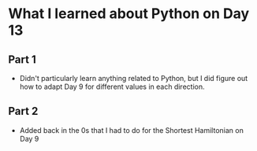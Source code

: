 # What I learned about Python on Day 13

## Part 1
- Didn't particularly learn anything related to Python, but I did figure out how to adapt Day 9 for different values in each direction.

## Part 2
- Added back in the 0s that I had to do for the Shortest Hamiltonian on Day 9